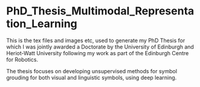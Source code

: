 # PhD_Thesis_Multimodal_Representation_Learning
This is the tex files and images etc, used to generate my PhD Thesis for which I was jointly awarded a Doctorate by the University of Edinburgh and Heriot-Watt University following my work as part of the Edinburgh Centre for Robotics.

The thesis focuses on developing unsupervised methods for symbol grouding for both visual and linguistic symbols, using deep learning.

